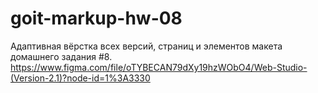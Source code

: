 # goit-markup-hw-08
Адаптивная вёрстка всех версий, страниц и элементов макета домашнего задания #8. https://www.figma.com/file/oTYBECAN79dXy19hzWObO4/Web-Studio-(Version-2.1)?node-id=1%3A3330 

